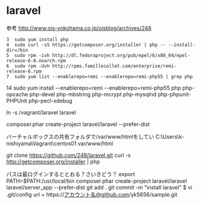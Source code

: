 # laravel
参考
http://www.ois-yokohama.co.jp/oisblog/archives/248

    3  sudo yum install php
    4  sudo curl -sS https://getcomposer.org/installer | php -- --install-dir=/bin
    5  sudo rpm -ivh http://dl.fedoraproject.org/pub/epel/6/x86_64/epel-release-6-8.noarch.rpm
    6  sudo rpm -Uvh http://rpms.famillecollet.com/enterprise/remi-release-6.rpm
    7  sudo yum list --enablerepo=remi --enablerepo=remi-php55 | grep php
   14  sudo yum install --enablerepo=remi --enablerepo=remi-php55 php php-opcache php-devel php-mbstring php-mcrypt php-mysqlnd php-phpunit-PHPUnit php-pecl-xdebug
   
   ln -s /vagrant/laravel laravel
   
   composer.phar create-project laravel/laravel --prefer-dist
   
   バーチャルボックスの共有フォルダで/var/www/htmlをしてい
   C:\Users\k-nishiyama\Vagrant\centos01
   var/www/html
   
   

git clone https://github.com/248/laravel.git
curl -s http://getcomposer.org/installer | php

パスは最ログインするととおる？さいきどう？
export PATH=$PATH:/usr/local/bin
composer.phar create-project laravel/laravel laravel/server_app --prefer-dist
git add .
git commit -m "install laravel"
$ vi .git/config
url = https://アカウント名@github.com/yk5656/sample.git

   
